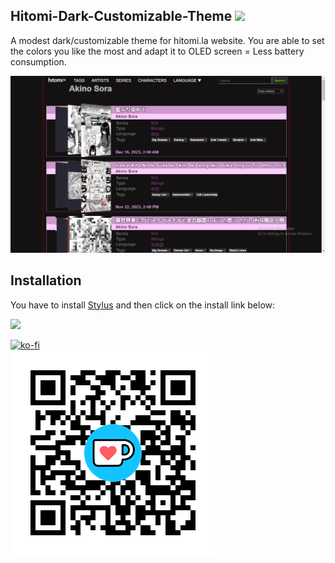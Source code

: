 ## Hitomi-Dark-Customizable-Theme ![](https://img.shields.io/badge/License-GPLv3-blue.svg)
A modest dark/customizable theme for hitomi.la website.
You are able to set the colors you like the most and adapt it to OLED screen = Less battery consumption.

![](https://raw.githubusercontent.com/Knighto00/Stylus_Hitomi-Dark-Customizable-Theme/main/img/status.png)

## Installation
You have to install [Stylus](https://add0n.com/stylus.html) and then click on the install link below:

[![](https://img.shields.io/badge/Userstyles.world-Install-02756d.svg?longCache=true&style=flat)](https://userstyles.world/api/style/13763.user.css)

[![ko-fi](https://storage.ko-fi.com/cdn/brandasset/kofi_s_tag_dark.png)](https://ko-fi.com/G2G2SEZDE)  
[![ko-fi-qrcode](https://raw.githubusercontent.com/Knighto00/Stylus_Hitomi-Dark-Customizable-Theme/main/img/qrcode-ko-fi.png)](https://ko-fi.com/G2G2SEZDE)
